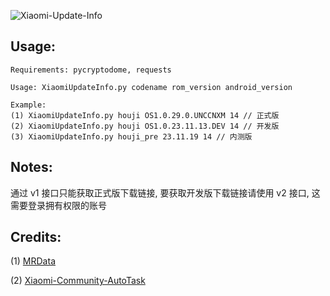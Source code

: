 ![Xiaomi-Update-Info](https://socialify.git.ci/YuKongA/Xiaomi-Update-Info/image?description=1&descriptionEditable=%E4%B8%80%E4%B8%AA%E7%AE%80%E5%8D%95%E7%9A%84%20HyperOS%2FMIUI%20%E6%9B%B4%E6%96%B0%E9%93%BE%E6%8E%A5%E8%8E%B7%E5%8F%96%E8%84%9A%E6%9C%AC&font=Inter&language=1&name=1&owner=1&pattern=Plus&theme=Auto)

## Usage:
```
Requirements: pycryptodome, requests

Usage: XiaomiUpdateInfo.py codename rom_version android_version

Example:
(1) XiaomiUpdateInfo.py houji OS1.0.29.0.UNCCNXM 14 // 正式版
(2) XiaomiUpdateInfo.py houji OS1.0.23.11.13.DEV 14 // 开发版
(3) XiaomiUpdateInfo.py houji_pre 23.11.19 14 // 内测版
```

## Notes:

通过 v1 接口只能获取正式版下载链接, 要获取开发版下载链接请使用 v2 接口, 这需要登录拥有权限的账号

## Credits:

(1) [MRData](https://github.com/HegeKen/MRData)

(2) [Xiaomi-Community-AutoTask](https://github.com/CMDQ8575/Xiaomi-Community-AutoTask)

